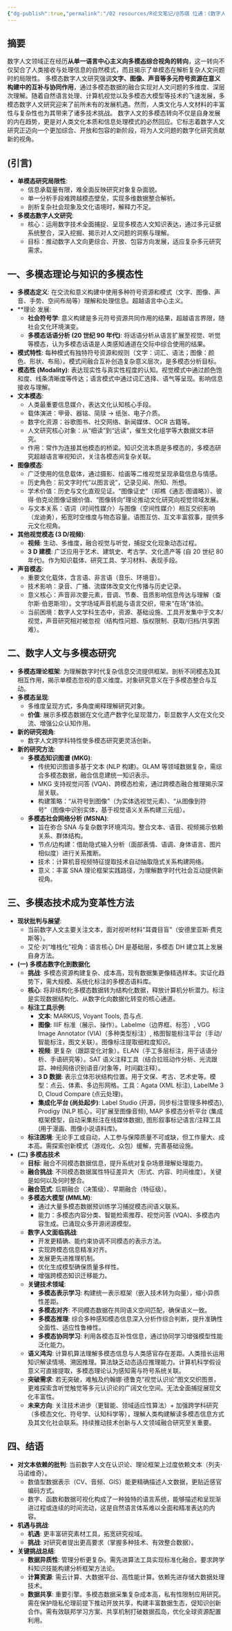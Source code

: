 ```yaml
---
{"dg-publish":true,"permalink":"/02 resources/R论文笔记/@苏祺 位通：《数字人文研究的多模态转向》/","tags":["数字人文"],"created":"2025-04-10T21:38:12.389+08:00","updated":"2025-08-22T13:46:25.223+08:00"}
---
```



## 摘要
数字人文领域正在经历**从单一语言中心主义向多模态综合视角的转向**，这一转向不仅契合了人类接收与处理信息的自然模式，而且揭示了单模态在解析复杂人文问题时的局限性。
多模态数字人文研究强调**文字、图像、声音等多元符号资源在意义构建中的互补与协同作用**，通过多模态数据的融合实现对人文问题的多维度、深层次理解。随着自然语言处理、计算机视觉以及多模态大模型等技术的飞速发展，多模态数字人文研究迎来了前所未有的发展机遇。然而，人类文化与人文材料的丰富性与复杂性也为其带来了诸多技术挑战。
数字人文的多模态转向不仅是自身发展的内在趋势，更是对人类文化本质和信息处理模式的必然回应。它标志着数字人文研究正迈向一个更加综合、开放和包容的新阶段，将为人文问题的数字化研究贡献新的视角。

## (引言)
* **单模态研究局限性**:
    * 信息承载量有限，难全面反映研究对象复杂面貌。
    * 单一分析手段难跨越模态壁垒，实现多维数据整合解析。
    * 剖析复杂社会现象及文化语境时，解释力不足。
* **多模态数字人文研究**:
    * 核心：运用数字技术全面捕捉、呈现多模态人文知识表达，通过多元证据系统整合，深入挖掘、揭示对人文问题的洞察与理解。
    * 目标：推动数字人文向更综合、开放、包容方向发展，适应复杂多元研究需求。

## 一、多模态理论与知识的多模态性
* **多模态定义**: 在交流和意义构建中使用多种符号资源和模式（文字、图像、声音、手势、空间布局等）理解和处理信息。超越语言中心主义。
* **理论 发展:
    * **社会符号学**: 意义构建是多元符号资源共同作用的结果，超越语言界限，随社会文化环境演变。
    * **多模态话语分析 (20 世纪 90 年代)**: 将话语分析从语言扩展至视觉、听觉等模态，认为多模态话语是人类感知通道在交际中综合使用的结果。
* **模式特性**: 每种模式有独特符号资源和规则（文字：词汇、语法；图像：颜色、形状、布局）。模式间融合互补创造复杂意义层次，是多模态分析目标。
* **模态性 (Modality)**: 表达现实性与真实性程度的认知。视觉模式中通过颜色饱和度、线条清晰度等传达；语言模式中通过词汇选择、语气等呈现。影响信息接收与理解。
* **文本模态**:
    * 人类最重要信息媒介，表达文化认知核心手段。
    * 载体演进：甲骨、器铭、简牍 -> 纸张、电子介质。
    * 数字化资源：谷歌图书、社交网络、新闻媒体、OCR 古籍等。
    * 人文研究核心对象：从“细读”到“远读”，催生文化组学等大数据文本研究。
    * 作用：常作为连接其他模态的桥梁。知识交流本质是多模态的，多模态研究超越语言审视知识，关注各模态间复杂关联。
* **图像模态**:
    * 广泛使用的信息载体，通过摄影、绘画等二维视觉呈现承载信息与情感。
    * 历史角色：前文字时代“以图言说”，记录见闻、所知、所想。
    * 学术价值：历史与文化直观见证。“图像证史”（郑樵《通志·图谱略》）、彼得·伯克论图像证据价值、“图像转向”理论推动文化研究向视觉领域发展。
    * 与文本关系：语词（时间性媒介）与图像（空间性媒介）相互交织影响（龙迪勇），拓宽时空维度与物态容量。语图互仿、互文丰富叙事，提供多元文化视角。
* **其他视觉模态 (3 D/视频)**:
    * **视频**: 生动、多维度，融合视觉与听觉，捕捉文化现象动态过程。
    * **3 D 建模**: 广泛应用于艺术、建筑史、考古学、文化遗产等 (自 20 世纪 80 年代)。作为知识载体、研究工具、学习材料、表现手段。
* **声音模态**:
    * 重要文化载体，含言语、非言语（音乐、环境音）。
    * 技术影响：录音、广播、流媒体改变文化传播与历史记录。
    * 意义核心：声音非次要元素，音调、节奏、音质影响信息传达与理解（查尔斯·伯恩斯坦）。文学场域声音机能与语言交织，带来“在场”体验。
    * 当前困境：数字人文学科生态中，资源、基础设施、工具开发集中于文本/视觉，声音研究相对被忽视（结构性问题、版权限制、获取/归档/共享困难）。

## 二、数字人文与多模态研究
* **多模态理论框架**: 为理解数字时代复杂信息交流提供框架。剖析不同模态及其相互作用，揭示单模态忽视的意义维度。对象研究意义在于多模态整合与互动。
* **多模态呈现**:
    * 多维度呈现方式，多角度阐释理解研究对象。
    * **价值**: 展示多模态数据在文化遗产数字化呈现潜力，彰显数字人文在文化交流、增强公众认知作用。
* **新的研究视角**:
    * 数字人文跨学科特性使多模态研究更灵活创新。
* **新的研究方法**:
    * **多模态知识图谱 (MKG)**:
        * 传统知识图谱多基于文本 (NLP 构建)。GLAM 等领域数据复杂，需综合多模态数据，融合信息建统一知识表示。
        * MKG 支持视觉问答 (VQA)、跨模态检索，通过跨模态融合推理揭示深层关联。
        * 构建策略：“从符号到图像”（为实体选视觉元素）、“从图像到符号”（图像中识别实体，基于视觉语义关系构建三元组）。
    * **多模态社会网络分析 (MSNA)**:
        * 旨在弥合 SNA 与复杂数字环境鸿沟。整合文本、语音、视频揭示依赖关系、群体结构。
        * 节点/边构建：借助隐式输入分析（面部表情、语调、身体语言、图片相似度）进行关系推断。
        * 技术：计算机音视频特征提取技术自动抽取隐式关系构建网络。
        * 意义：丰富 SNA 理论框架实践路径，为理解数字时代社会互动提供新视角。

## 三、多模态技术成为变革性方法
* **现状批判与展望**:
    * 当前数字人文主要关注文本，面对视听材料“耳聋目盲”（安德里亚斯·费克斯等）。
    * 艾伦·刘“堆栈化”视角：语言核心 DH 是基础层，多模态 DH 建立其上发展自身方法。
* **(一) 多模态数字化到数据化**
    * **挑战**: 多模态资源构建复杂、成本高，现有数据集更像精选样本。实证化趋势下，需大规模、系统化标注的多模态语料库。
    * **核心**: 将非结构化多模态数据转为结构化数据，释放计算机分析潜力。标注是实现数据结构化、从数字化向数据化转变的核心通道。
    * **标注工具示例**:
        * **文本**: MARKUS, Voyant Tools, 吾与点.
        * **图像**: IIIF 标准（展示、操作）。Labelme（边界框、标签）, VGG Image Annotator (VIA)（多种类型标注）, 格图智能标注平台（手动/智能标注，图文关联）。图像标注提取细粒度知识。
        * **视频**: 更复杂（跟踪变化对象）。ELAN（手工多层标注，用于话语分析、手语研究等）。SAT 语义注释工具（结合拉班动作分析、光流跟踪、神经网络识别语音/对象等，时间戳注释）。
        * **3 D 数据**: 表示立体形状结构位置。用于文保、考古、艺术史等。模型：点云、体素、多边形网格。工具：Agata (XML 标注), LabelMe 3 D, Cloud Compare (点云处理)。
        * **集成化平台 (尚处起步)**: Label Studio (开源，同步标注管理多种模态), Prodigy (NLP 核心，可扩展至图像音频), MAP 多模态分析平台 (集成框架模型，自动采集标注在线媒体数据), 图形叙事标记语言/注释工具 (用于漫画、图像小说语料库)。
    * **标注困境**: 无论手工或自动，人工参与保障质量不可或缺，但工作量大、成本高。需探索创新模式（游戏化、众包）缓解，完善基础设施。
* **(二) 多模态技术**
    * **目标**: 融合不同模态数据信息，提升系统对复杂场景理解处理能力。
    * **融合挑战**: 不同模态数据属性特征差异大（形式、内容、时间维度）。关键是如何以及何时整合。
    * **融合范式**: 后期融合（决策级）、早期融合（特征级）。
    * **多模态大模型 (MMLM)**:
        * 通过大量多模态数据预训练学习捕捉模态间语义联系。
        * 能力：多模态内容分类、智能检索推荐、视觉问答 (VQA)、多模态内容生成。已涌现众多开源闭源模型。
    * **数字人文面临挑战**:
        * 开发更精确、能约束协调不同模态的表示方法。
        * 实现跨模态信息精准对齐。
        * 发展更先进推理机制。
        * 优化生成模型确保质量多样性。
        * 增强跨模态知识迁移能力。
    * **关键技术领域**:
        * **多模态表示学习**: 构建统一表示框架（嵌入技术转为向量），缩小异质性差距。
        * **多模态对齐**: 不同模态数据在共同语义空间匹配，确保语义一致。
        * **多模态推理**: 综合多种感知模态信息深入分析作综合判断，提升准确性全面性、适应性鲁棒性。
        * **多模态协同学习**: 利用各模态互补性信息，通过协同学习增强模型性能泛化能力。
    * **语义鸿沟**: 计算机算法理解多模态信息与人类感官存在差距。人类擅长运用知识解读情境、溯因推理。算法缺乏动态适应推理能力。计算机科学假设意义可直接提取，多模态理论认为感知需与符号系统关联。
    * **突破需求**: 若无突破，难触及约翰娜·德鲁克“视觉认识论”图文交织图景，更难探索含听觉触觉等多元认识论的广阔文化空间。无法全面捕捉展现文化丰富性。
    * **未来方向**: 关注技术进步（更智能、领域适应性算法）+ 加强跨学科研究（多模态文化、符号学、认知科学等），理解人类构建解读多模态信息方式及其文化社会联系。持续推动技术创新与人文领域融合研究至关重要。

## 四、结语
* **对文本依赖的批判**: 当前数字人文在认识论、理论框架上过度依赖文本（列夫·马诺维奇）。
    * 数值型数据表示（CV、音频、GIS）能更精确描述人文数据，更贴近感官编码方式。
    * 数字、函数和数据可视化构成了一种独特的语言系统，能够描述和呈现渐进过程或连续的时间流动，这是自然语言体系难以全面和精准表达的内容。
* **机遇与挑战**:
    * **机遇**: 更丰富研究素材工具，拓宽研究视域。
    * **挑战**: 对研究者提出更高要求（掌握多种技术、有效整合数据）。
* **关键挑战总结**:
    * **数据异质性**: 管理分析更复杂。需先进算法工具实现标准化融合。要求跨学科知识技能构建分析框架方法论。
    * **计算资源**: 需云计算、大数据平台、高性能计算。依赖先进存储大数据处理技术。
    * **数据共享**: 重要引擎。多模态数据采集复杂成本高，私有性限制应用研究。需在保护隐私伦理前提下推动开放共享，构建丰富数据生态，促知识创新合作。需有效联邦学习方案、共享机制打破数据孤岛，优化全球资源配置利用。
